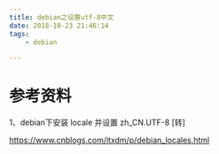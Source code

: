 ```yaml
---
title: debian之设置utf-8中文
date: 2018-10-23 21:46:14
tags:
	- debian

---
```




# 参考资料

1、debian下安装 locale 并设置 zh_CN.UTF-8 [转]

https://www.cnblogs.com/itxdm/p/debian_locales.html